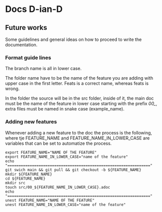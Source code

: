 # Docs D-ian-D

## Future works

Some guidelines and general ideas on how to proceed to write the documentation.

### Format guide lines

The branch name is all in lower case.

The folder name have to be the name of the feature you are adding with upper case in the first letter. Feats is a correct name, whereas feats is wrong.

In the folder the source will be in the src folder, inside of it, the main doc must be the name of the feature in lower case starting with the prefix *00_*, extra files must be named in snake case (example_name).

### Adding new features

Whenever adding a new feature to the doc the process is the following, where tje FEATURE_NAME and FEATURE_NAME_IN_LOWER_CASE are variables that can be set to automatize the process.

```
export FEATURE_NAME="NAME OF THE FEATURE"
export FEATURE_NAME_IN_LOWER_CASE="name of the feature"
echo "================================================================"
git swich main && git pull && git checkout -b ${FEATURE_NAME}
mkdir ${FEATURE_NAME}
cd ${FEATURE_NAME}
mkdir src
touch src/00_${FEATURE_NAME_IN_LOWER_CASE}.adoc
echo "================================================================"
unest FEATURE_NAME="NAME OF THE FEATURE"
unest FEATURE_NAME_IN_LOWER_CASE="name of the feature"
```
